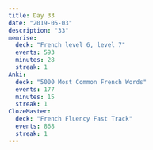 ```yaml
---
title: Day 33
date: "2019-05-03"
description: "33"
memrise:
  deck: "French level 6, level 7"
  events: 593
  minutes: 28
  streak: 1
Anki:
  deck: "5000 Most Common French Words"
  events: 177
  minutes: 15
  streak: 1
ClozeMaster:
  deck: "French Fluency Fast Track"
  events: 868
  streak: 1
---
```

